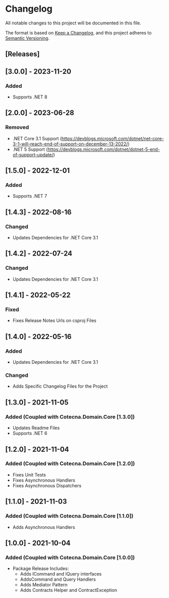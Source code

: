 ﻿# Changelog
All notable changes to this project will be documented in this file.

The format is based on [Keep a Changelog](https://keepachangelog.com/en/1.0.0/),
and this project adheres to [Semantic Versioning](https://semver.org/spec/v2.0.0.html).

## [Releases]

## [3.0.0] - 2023-11-20
### Added
- Supports .NET 8


## [2.0.0] - 2023-06-28
### Removed
- .NET Core 3.1 Support (https://devblogs.microsoft.com/dotnet/net-core-3-1-will-reach-end-of-support-on-december-13-2022/)
- .NET 5 Support (https://devblogs.microsoft.com/dotnet/dotnet-5-end-of-support-update/)

## [1.5.0] - 2022-12-01
### Added
- Supports .NET 7

## [1.4.3] - 2022-08-16
### Changed
 - Updates Dependencies for .NET Core 3.1

## [1.4.2] - 2022-07-24
### Changed
 - Updates Dependencies for .NET Core 3.1

## [1.4.1] - 2022-05-22
### Fixed
- Fixes Release Notes Urls on csproj Files

## [1.4.0] - 2022-05-16
### Added
 - Updates Dependencies for .NET Core 3.1

### Changed
 - Adds Specific Changelog Files for the Project

## [1.3.0] - 2021-11-05
### Added (Coupled with Cotecna.Domain.Core  [1.3.0])
- Updates Readme Files
- Supports .NET 6

## [1.2.0] - 2021-11-04
### Added (Coupled with Cotecna.Domain.Core  [1.2.0])
- Fixes Unit Tests
- Fixes Asynchronous Handlers
- Fixes Asynchronous Dispatchers

## [1.1.0] - 2021-11-03
### Added (Coupled with Cotecna.Domain.Core  [1.1.0])
- Adds Asynchronous Handlers

## [1.0.0] - 2021-10-04
### Added (Coupled with Cotecna.Domain.Core  [1.0.0])
- Package Release Includes:
	- Adds ICommand and IQuery interfaces
	- AddsCommand and Query Handlers
	- Adds Mediator Pattern
	- Adds Contracts Helper and ContractException
